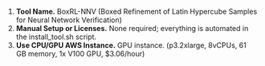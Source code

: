 1. **Tool Name.** BoxRL-NNV (Boxed Refinement of Latin Hypercube Samples for Neural Network Verification)
2. **Manual Setup or Licenses.** None required; everything is automated in the install_tool.sh script.
3. **Use CPU/GPU AWS Instance.** GPU instance. (p3.2xlarge, 8vCPUs, 61 GB memory, 1x V100 GPU, $3.06/hour)
